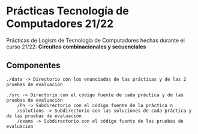 # Prácticas Tecnología de Computadores 21/22
Prácticas de Logism de Tecnología de Computadores hechas durante el curso 21/22: **Circuitos combinacionales y secuenciales**

Componentes
-----------
    ./data -> Directorio con los enunciados de las prácticas y de las 2 pruebas de evaluación
    
    ./src -> Directorio con el código fuente de cada práctica y de las pruebas de evaluación
        /Pn -> Subdirectorio con el código fuente de la práctica n
        /solutions -> Subdirectorio con las soluciones de cada práctica y de las pruebas de evaluación
        /exams -> Subdirectorio con el código fuente de las pruebas de evaluación
